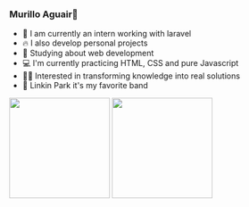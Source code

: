 ### Murillo Aguair👋


- 🔭 I am currently an intern working with laravel
- 🔥 I also develop personal projects
- 🌱 Studying about web development
- 💻 I'm currently practicing HTML, CSS and pure Javascript
- 👩‍💻 Interested in transforming knowledge into real solutions
- 🎵 Linkin Park it's my favorite band

<div>
  <img height="180em" src = "https://github-readme-stats.vercel.app/api?username=murilloaguiar&show_icons=true&theme=dark">
  <img height="180em" src = "https://github-readme-stats.vercel.app/api/top-langs/?username=murilloaguiar&layout=compact&theme=dark">
</div>

